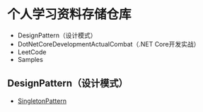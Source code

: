 # 个人学习资料存储仓库

- DesignPattern（设计模式）
- DotNetCoreDevelopmentActualCombat（.NET Core开发实战）
- LeetCode
- Samples

## DesignPattern（设计模式）
- [SingletonPattern](https://github.com/MINGSON666/Personal-Learning-Library/tree/main/DesignPattern/SingletonPattern)
